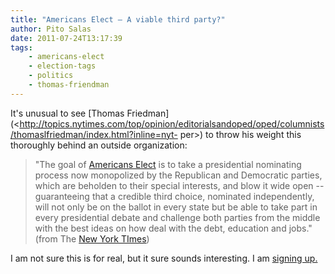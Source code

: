 ```yaml
---
title: "Americans Elect – A viable third party?"
author: Pito Salas
date: 2011-07-24T13:17:39
tags:
    - americans-elect
    - election-tags
    - politics
    - thomas-friendman
---
```




It's unusual to see [Thomas
Friedman](<http://topics.nytimes.com/top/opinion/editorialsandoped/oped/columnists/thomaslfriedman/index.html?inline=nyt-
per>) to throw his weight this thoroughly behind an outside organization:

> "The goal of [Americans Elect](<http://www.americanselect.org/>) is to take
> a presidential nominating process now monopolized by the Republican and
> Democratic parties, which are beholden to their special interests, and blow
> it wide open -- guaranteeing that a credible third choice, nominated
> independently, will not only be on the ballot in every state but be able to
> take part in every presidential debate and challenge both parties from the
> middle with the best ideas on how deal with the debt, education and jobs."
> (from The [New York
> TImes](<http://www.nytimes.com/2011/07/24/opinion/sunday/24friedman.html?_r=1>))

I am not sure this is for real, but it sure sounds interesting. I am [signing
up.](<http://www.americanselect.org/>)


